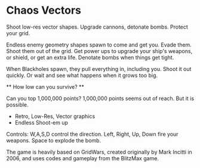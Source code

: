 # Chaos Vectors

Shoot low-res vector shapes. Upgrade cannons, detonate bombs. Protect your grid.

Endless enemy geometry shapes spawn to come and get you. Evade them. Shoot them out of the grid. Get power ups to upgrade your ship's weapons, or shield, or get an extra life. Denotate bombs when things get tight.

When Blackholes spawn, they pull everything in, including you. Shoot it out quickly. Or wait and see what happens when it grows too big.

** How low can you survive? **

Can you top 1,000,000 points? 1,000,000 points seems out of reach. But it is possible.

* Retro, Low-Res, Vector graphics
* Endless Shoot-em up

Controls:
W,A,S,D control the direction.
Left, Right, Up, Down fire your weapons.
Space to explode the bomb.



The game is heavily based on GridWars, created originally by Mark Incitti in 2006,
and uses codes and gameplay from the BlitzMax game.
